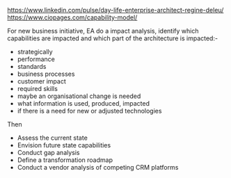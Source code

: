 https://www.linkedin.com/pulse/day-life-enterprise-architect-regine-deleu/  
https://www.ciopages.com/capability-model/  

For new business initiative, EA do a impact analysis, identify  which capabilities are impacted and which part of the architecture is impacted:- 
- strategically
- performance
- standards
- business processes
- customer impact
- required skills
- maybe an organisational change is needed
- what information is used, produced, impacted
- if there is a need for new or adjusted technologies

Then
- Assess the current state
- Envision future state capabilities
- Conduct gap analysis
- Define a transformation roadmap
- Conduct a vendor analysis of competing CRM platforms

